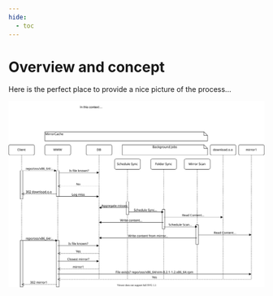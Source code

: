 ```yaml
---
hide:
  - toc
---
```


# Overview and concept

Here is the perfect place to provide a nice picture of the process...

![](assets/flow.svg)
